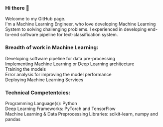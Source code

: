 ### Hi there 👋
Welcome to my GitHub page. <br/>
I'm a Machine Learning Engineer, who love developing Machine Learning System to solving challenging problems. I experienced in developing end-to-end software pipeline for text-classification system.


### Breadth of work in Machine Learning:
Developing software pipeline for data pre-processing <br/>
Implementing Machine Learning or Deep Learning architecture <br/>
Training the models <br/>
Error analysis for improving the model performance <br/>
Deploying Machine Learning Services <br/>


### Technical Competentcies:
Programming Language(s): Python <br/>
Deep Learning Frameworks: PyTorch and TensorFlow <br/>
Machine Learning & Data Preprocessing Libraries: scikit-learn, numpy and pandas <br/>

